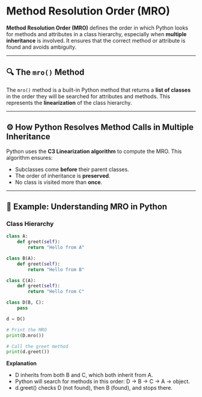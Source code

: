 # **Method Resolution Order (MRO)**

**Method Resolution Order (MRO)** defines the order in which Python looks for methods and attributes in a class hierarchy, especially when **multiple inheritance** is involved. It ensures that the correct method or attribute is found and avoids ambiguity.

---

## 🔍 The `mro()` Method

The `mro()` method is a built-in Python method that returns a **list of classes** in the order they will be searched for attributes and methods. This represents the **linearization** of the class hierarchy.

---

## ⚙️ How Python Resolves Method Calls in Multiple Inheritance

Python uses the **C3 Linearization algorithm** to compute the MRO. This algorithm ensures:

- Subclasses come **before** their parent classes.
- The order of inheritance is **preserved**.
- No class is visited more than **once**.

---

## 🧪 Example: Understanding MRO in Python

### Class Hierarchy

```python
class A:
    def greet(self):
        return "Hello from A"

class B(A):
    def greet(self):
        return "Hello from B"

class C(A):
    def greet(self):
        return "Hello from C"

class D(B, C):
    pass

d = D()

# Print the MRO
print(D.mro())

# Call the greet method
print(d.greet())
```

**Explanation**

* D inherits from both B and C, which both inherit from A.
* Python will search for methods in this order: D → B → C → A → object.
* d.greet() checks D (not found), then B (found), and stops there.
